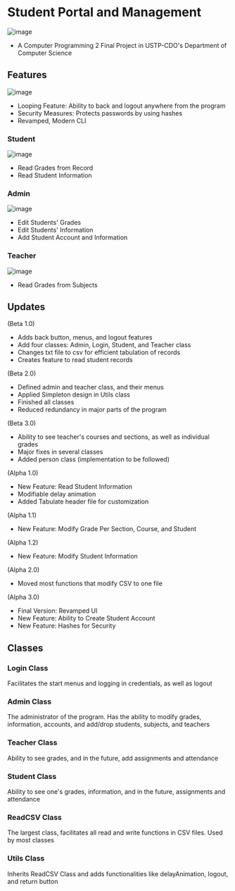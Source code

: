 # Student Portal and Management 
![image](https://github.com/cjohnramirez/Student-Portal-and-Management/assets/135854006/48093d68-8c3f-46f1-a10d-c6737e68a129)
- A Computer Programming 2 Final Project in USTP-CDO's Department of Computer Science

## Features
![image](https://github.com/cjohnramirez/Student-Portal-and-Management/assets/135854006/69e694f1-29f8-4511-9964-5823b45c0b16)
- Looping Feature: Ability to back and logout anywhere from the program
- Security Measures: Protects passwords by using hashes
- Revamped, Modern CLI
### Student
![image](https://github.com/cjohnramirez/Student-Portal-and-Management/assets/135854006/fe7feac6-996c-466d-bebc-78347cd96578)
- Read Grades from Record
- Read Student Information
### Admin
![image](https://github.com/cjohnramirez/Student-Portal-and-Management/assets/135854006/79e4e011-961e-47b3-a783-bedff64d0be8)
- Edit Students' Grades
- Edit Students' Information
- Add Student Account and Information
### Teacher
![image](https://github.com/cjohnramirez/Student-Portal-and-Management/assets/135854006/4120fafc-ea39-4899-a782-41e4384d5bd7)
- Read Grades from Subjects

## Updates
(Beta 1.0)
- Adds back button, menus, and logout features
- Add four classes: Admin, Login, Student, and Teacher class
- Changes txt file to csv for efficient tabulation of records
- Creates feature to read student records

(Beta 2.0)
- Defined admin and teacher class, and their menus
- Applied Simpleton design in Utils class
- Finished all classes
- Reduced redundancy in major parts of the program

(Beta 3.0)
- Ability to see teacher's courses and sections, as well as individual grades
- Major fixes in several classes
- Added person class (implementation to be followed)

(Alpha 1.0)
- New Feature: Read Student Information
- Modifiable delay animation
- Added Tabulate header file for customization

(Alpha 1.1)
- New Feature: Modify Grade Per Section, Course, and Student

(Alpha 1.2)
- New Feature: Modify Student Information

(Alpha 2.0)
- Moved most functions that modify CSV to one file

(Alpha 3.0)
- Final Version: Revamped UI
- New Feature: Ability to Create Student Account
- New Feature: Hashes for Security

## Classes
### Login Class
Facilitates the start menus and logging in credentials, as well as logout
### Admin Class
The administrator of the program. Has the ability to modify grades, information, accounts, and add/drop students, subjects, and teachers
### Teacher Class
Ability to see grades, and in the future, add assignments and attendance
### Student Class
Ability to see one's grades, information, and in the future, assignments and attendance
### ReadCSV Class
The largest class, facilitates all read and write functions in CSV files. Used by most classes
### Utils Class
Inherits ReadCSV Class and adds functionalities like delayAnimation, logout, and return button
